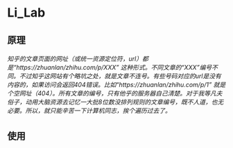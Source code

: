 # Li_Lab
原理
-------------------
###### 知乎的文章页面的网址（或统一资源定位符，url）都是“https://zhuanlan/zhihu.com/p/XXX” 这种形式。不同文章的“XXX”编号不同。不过知乎这网站有个略坑之处，就是文章不连号。有些号码对应的url是没有内容的，如果访问会返回404错误。比如“https://zhuanlan/zhihu.com/p/1” 就是个空网址（404）。所有文章的编号，只有他乎的服务器自己清楚。对于我等凡夫俗子，动用大脑资源去记忆一大批8位数没排列规则的文章编号，既不人道，也无必要。所以，就只能辛苦一下计算机同志，挨个遍历过去了。
使用
-------------------
